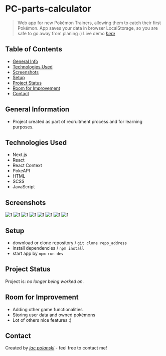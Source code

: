 
# PC-parts-calculator
> Web app for new Pokémon Trainers, allowing them to catch their first Pokémon.
> App saves your data in browser LocalStorage, so you are safe to go away from planing :)
> Live demo [_here_](https://pokemon-catcher-jacpolanski.vercel.app/)

## Table of Contents
* [General Info](#general-information)
* [Technologies Used](#technologies-used)
* [Screenshots](#screenshots)
* [Setup](#setup)
* [Project Status](#project-status)
* [Room for Improvement](#room-for-improvement)
* [Contact](#contact)



## General Information
- Project created as part of recruitment process and for learning purposes.


## Technologies Used
- Next.js
- React
- React Context
- PokeAPI
- HTML
- SCSS
- JavaScript


## Screenshots

![1](./screenshots/1.png)
![1](./screenshots/2.png)
![1](./screenshots/3.png)
![1](./screenshots/4.png)
![1](./screenshots/5.png)
![1](./screenshots/6.png)
![1](./screenshots/7.png)
![1](./screenshots/8.png)




## Setup
- download or clone repository / `git clone repo_address`
- install dependencies / `npm install`
- start app by `npm run dev`


## Project Status
Project is: _no longer being worked on_.


## Room for Improvement
- Adding other game functionalities
- Storing user data and owned pokémons
- Lot of others nice features :)

## Contact
Created by [_jac.polanski_](https://www.linkedin.com/in/polanski-jacek/) - feel free to contact me!